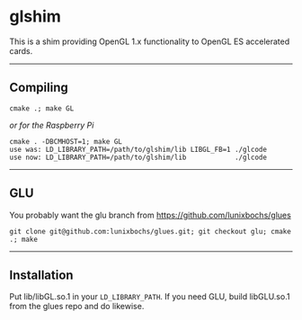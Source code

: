 glshim
====

This is a shim providing OpenGL 1.x functionality to OpenGL ES accelerated cards.

----

Compiling
----

    cmake .; make GL

*or for the Raspberry Pi*

    cmake . -DBCMHOST=1; make GL
    use was: LD_LIBRARY_PATH=/path/to/glshim/lib LIBGL_FB=1 ./glcode
    use now: LD_LIBRARY_PATH=/path/to/glshim/lib            ./glcode

----

GLU
----

You probably want the glu branch from https://github.com/lunixbochs/glues

    git clone git@github.com:lunixbochs/glues.git; git checkout glu; cmake .; make

----

Installation
----

Put lib/libGL.so.1 in your `LD_LIBRARY_PATH`. If you need GLU, build libGLU.so.1 from the glues repo and do likewise.
